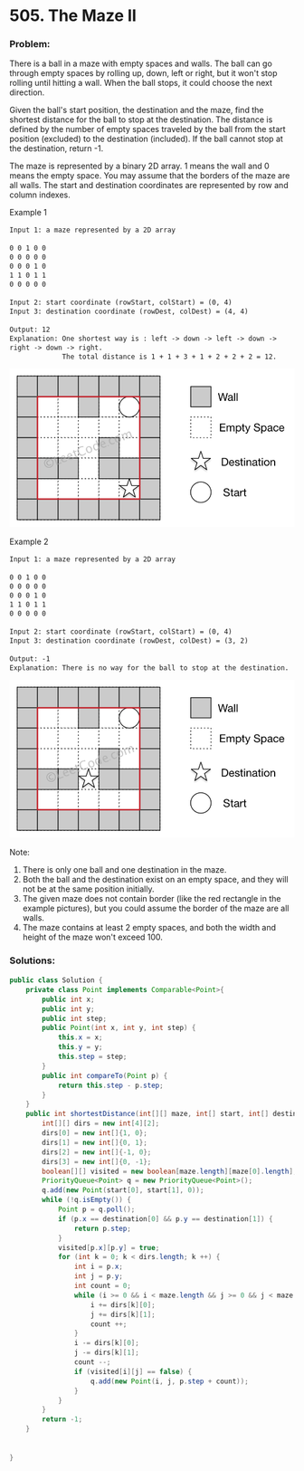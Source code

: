 # 505. The Maze II

### Problem:

There is a ball in a maze with empty spaces and walls. The ball can go through empty spaces by rolling up, down, left or right, but it won't stop rolling until hitting a wall. When the ball stops, it could choose the next direction.

Given the ball's start position, the destination and the maze, find the shortest distance for the ball to stop at the destination. The distance is defined by the number of empty spaces traveled by the ball from the start position (excluded) to the destination (included). If the ball cannot stop at the destination, return -1.

The maze is represented by a binary 2D array. 1 means the wall and 0 means the empty space. You may assume that the borders of the maze are all walls. The start and destination coordinates are represented by row and column indexes.

Example 1
```
Input 1: a maze represented by a 2D array

0 0 1 0 0
0 0 0 0 0
0 0 0 1 0
1 1 0 1 1
0 0 0 0 0

Input 2: start coordinate (rowStart, colStart) = (0, 4)
Input 3: destination coordinate (rowDest, colDest) = (4, 4)

Output: 12
Explanation: One shortest way is : left -> down -> left -> down -> right -> down -> right.
             The total distance is 1 + 1 + 3 + 1 + 2 + 2 + 2 = 12.
```
![](/assets/maze_1_example_1.png)

Example 2
```
Input 1: a maze represented by a 2D array

0 0 1 0 0
0 0 0 0 0
0 0 0 1 0
1 1 0 1 1
0 0 0 0 0

Input 2: start coordinate (rowStart, colStart) = (0, 4)
Input 3: destination coordinate (rowDest, colDest) = (3, 2)

Output: -1
Explanation: There is no way for the ball to stop at the destination.
```
![](/assets/maze_1_example_2.png)

Note:
1. There is only one ball and one destination in the maze.
2. Both the ball and the destination exist on an empty space, and they will not be at the same position initially.
3. The given maze does not contain border (like the red rectangle in the example pictures), but you could assume the border of the maze are all walls.
4. The maze contains at least 2 empty spaces, and both the width and height of the maze won't exceed 100.

### Solutions:

```java
public class Solution {
    private class Point implements Comparable<Point>{
        public int x;
        public int y;
        public int step;
        public Point(int x, int y, int step) {
            this.x = x;
            this.y = y;
            this.step = step;
        }
        public int compareTo(Point p) {
            return this.step - p.step;
        }
    }
    public int shortestDistance(int[][] maze, int[] start, int[] destination) {
        int[][] dirs = new int[4][2];
        dirs[0] = new int[]{1, 0};
        dirs[1] = new int[]{0, 1};
        dirs[2] = new int[]{-1, 0};
        dirs[3] = new int[]{0, -1};
        boolean[][] visited = new boolean[maze.length][maze[0].length];
        PriorityQueue<Point> q = new PriorityQueue<Point>();
        q.add(new Point(start[0], start[1], 0));
        while (!q.isEmpty()) {
            Point p = q.poll();
            if (p.x == destination[0] && p.y == destination[1]) {
                return p.step;
            }
            visited[p.x][p.y] = true;
            for (int k = 0; k < dirs.length; k ++) {
                int i = p.x;
                int j = p.y;
                int count = 0;
                while (i >= 0 && i < maze.length && j >= 0 && j < maze[0].length && maze[i][j] == 0) {
                    i += dirs[k][0];
                    j += dirs[k][1];
                    count ++;
                }
                i -= dirs[k][0];
                j -= dirs[k][1];
                count --;
                if (visited[i][j] == false) {
                    q.add(new Point(i, j, p.step + count));
                }
            }
        }
        return -1;
    }
        
      
}
```